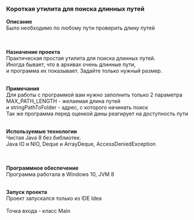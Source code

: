 <h3>Короткая утилита для поиска длинных путей</h3>

<b> Описание </b><br>
Было необходимо по любому пути проверить длину путей <br>
<br><br>

<b> Назначение проекта </b><br>
Практическая простая утилита для поиска длинных путей. <br>
Иногда бывает, что в архивах очень длинные пути, <br>
и программа их показывает. Задайте только нужный размер.
<br><br>


<b> Примечания </b><br>
Для работы с программой вам нужно заполнить только 2 параметра <br>
MAX_PATH_LENGTH - желаемая длина путей <br>
и stringPathToFolder  - адрес, с которого начинать поиск <br>
Так же программа перед оценкой дины реагирует на доступность пути <br><br>


<b> Используемые технологии </b><br>
Чистая Java 8 без библиотек. <br>
Java IO и NIO,  Deque и ArrayDeque,  AccessDeniedException <br>
<br><br>

<b> Программное обеспечение </b><br>
Программа работала в Windows 10, JVM 8 <br><br>

<b> Запуск проекта </b><br>
Проект запускался только из IDE Idea <br><br>
Точка входа - класс Main
